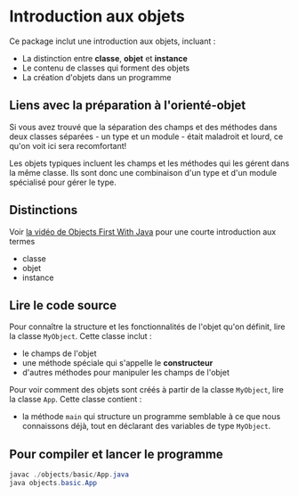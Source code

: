 # Introduction aux objets

Ce package inclut une introduction aux objets, incluant :

* La distinction entre **classe**, **objet** et **instance**
* Le contenu de classes qui forment des objets
* La création d'objets dans un programme

## Liens avec la préparation à l'orienté-objet

Si vous avez trouvé que la séparation des champs et des méthodes dans deux classes séparées - un type et un module - était maladroit et lourd, ce qu'on voit ici sera recomfortant!

Les objets typiques incluent les champs et les méthodes qui les gérent dans la même classe. Ils sont donc une combinaison d'un type et d'un module spécialisé pour gérer le type.

## Distinctions

Voir [la vidéo de Objects First With Java](https://www.youtube.com/watch?v=CPUaTT0Xoo4) pour une courte introduction aux termes 

* classe
* objet
* instance

## Lire le code source

Pour connaître la structure et les fonctionnalités de l'objet qu'on définit, lire la classe `MyObject`. Cette classe inclut :
* le champs de l'objet
* une méthode spéciale qui s'appelle le **constructeur**
* d'autres méthodes pour manipuler les champs de l'objet

Pour voir comment des objets sont créés à partir de la classe `MyObject`, lire la classe `App`. Cette classe contient :
* la méthode `main` qui structure un programme semblable à ce que nous connaissons déjà, tout en déclarant des variables de type `MyObject`.

## Pour compiler et lancer le programme

```powershell
javac ./objects/basic/App.java
java objects.basic.App
```
